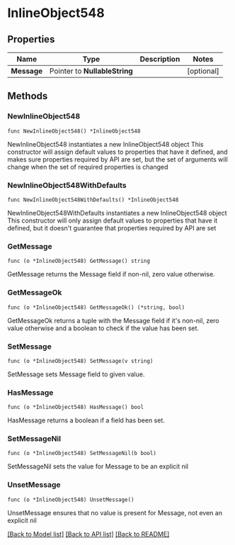 # InlineObject548

## Properties

Name | Type | Description | Notes
------------ | ------------- | ------------- | -------------
**Message** | Pointer to **NullableString** |  | [optional] 

## Methods

### NewInlineObject548

`func NewInlineObject548() *InlineObject548`

NewInlineObject548 instantiates a new InlineObject548 object
This constructor will assign default values to properties that have it defined,
and makes sure properties required by API are set, but the set of arguments
will change when the set of required properties is changed

### NewInlineObject548WithDefaults

`func NewInlineObject548WithDefaults() *InlineObject548`

NewInlineObject548WithDefaults instantiates a new InlineObject548 object
This constructor will only assign default values to properties that have it defined,
but it doesn't guarantee that properties required by API are set

### GetMessage

`func (o *InlineObject548) GetMessage() string`

GetMessage returns the Message field if non-nil, zero value otherwise.

### GetMessageOk

`func (o *InlineObject548) GetMessageOk() (*string, bool)`

GetMessageOk returns a tuple with the Message field if it's non-nil, zero value otherwise
and a boolean to check if the value has been set.

### SetMessage

`func (o *InlineObject548) SetMessage(v string)`

SetMessage sets Message field to given value.

### HasMessage

`func (o *InlineObject548) HasMessage() bool`

HasMessage returns a boolean if a field has been set.

### SetMessageNil

`func (o *InlineObject548) SetMessageNil(b bool)`

 SetMessageNil sets the value for Message to be an explicit nil

### UnsetMessage
`func (o *InlineObject548) UnsetMessage()`

UnsetMessage ensures that no value is present for Message, not even an explicit nil

[[Back to Model list]](../README.md#documentation-for-models) [[Back to API list]](../README.md#documentation-for-api-endpoints) [[Back to README]](../README.md)


